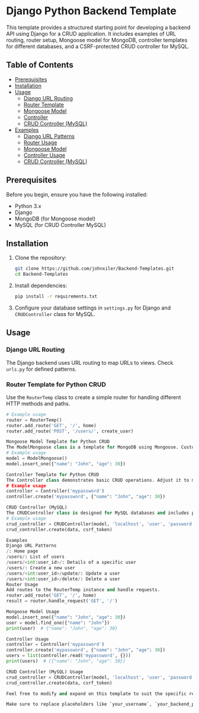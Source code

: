 # Django Python Backend Template

This template provides a structured starting point for developing a backend API using Django for a CRUD application. It includes examples of URL routing, router setup, Mongoose model for MongoDB, controller templates for different databases, and a CSRF-protected CRUD controller for MySQL.

## Table of Contents

- [Prerequisites](#prerequisites)
- [Installation](#installation)
- [Usage](#usage)
  - [Django URL Routing](#django-url-routing)
  - [Router Template](#router-template-for-python-crud)
  - [Mongoose Model](#mongoose-model-template-for-python-crud)
  - [Controller](#controller-template-for-python-crud)
  - [CRUD Controller (MySQL)](#controller-template-for-python-sql-database)
- [Examples](#examples)
  - [Django URL Patterns](#django-url-patterns)
  - [Router Usage](#router-usage)
  - [Mongoose Model](#mongoose-model-usage)
  - [Controller Usage](#controller-usage)
  - [CRUD Controller (MySQL)](#crud-controller-mysql-usage)

## Prerequisites

Before you begin, ensure you have the following installed:

- Python 3.x
- Django
- MongoDB (for Mongoose model)
- MySQL (for CRUD Controller MySQL)

## Installation

1. Clone the repository:

    ```bash
    git clone https://github.com/johnxiler/Backend-Templates.git
    cd Backend-Templates
    ```

2. Install dependencies:

    ```bash
    pip install -r requirements.txt
    ```

3. Configure your database settings in `settings.py` for Django and `CRUDController` class for MySQL.

## Usage

### Django URL Routing

The Django backend uses URL routing to map URLs to views. Check `urls.py` for defined patterns.

### Router Template for Python CRUD

Use the `RouterTemp` class to create a simple router for handling different HTTP methods and paths.

```python
# Example usage
router = RouterTemp()
router.add_route('GET', '/', home)
router.add_route('POST', '/users/', create_user)

Mongoose Model Template for Python CRUD
The ModelMongoose class is a template for MongoDB using Mongoose. Customize it based on your data model.
# Example usage
model = ModelMongoose()
model.insert_one({"name": "John", "age": 30})

Controller Template for Python CRUD
The Controller class demonstrates basic CRUD operations. Adjust it to match your application's logic.
# Example usage
controller = Controller('mypassword')
controller.create('mypassword', {"name": "John", "age": 30})

CRUD Controller (MySQL)
The CRUDController class is designed for MySQL databases and includes protections against SQL injection and XSS attacks.
# Example usage
crud_controller = CRUDController(model, 'localhost', 'user', 'password', 'mydatabase')
crud_controller.create(data, csrf_token)

Examples
Django URL Patterns
/: Home page
/users/: List of users
/users/<int:user_id>/: Details of a specific user
/users/: Create a new user
/users/<int:user_id>/update/: Update a user
/users/<int:user_id>/delete/: Delete a user
Router Usage
Add routes to the RouterTemp instance and handle requests.
router.add_route('GET', '/', home)
result = router.handle_request('GET', '/')

Mongoose Model Usage
model.insert_one({"name": "John", "age": 30})
user = model.find_one({"name": "John"})
print(user)  # {"name": "John", "age": 30}

Controller Usage
controller = Controller('mypassword')
controller.create('mypassword', {"name": "John", "age": 30})
users = list(controller.read('mypassword', {}))
print(users)  # [{"name": "John", "age": 30}]

CRUD Controller (MySQL) Usage
crud_controller = CRUDController(model, 'localhost', 'user', 'password', 'mydatabase')
crud_controller.create(data, csrf_token)

Feel free to modify and expand on this template to suit the specific requirements of your project.

Make sure to replace placeholders like `your_username`, `your_backend_project`, `localhost`, `user`, `password`, `mydatabase`, etc., with your actual project details and configurations.

